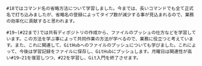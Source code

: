     #18ではコマンド名の省略方法について学習しました。今までは、長いコマンドでも全て正式名で打ち込みましたが、省略名の登録によってタイプ数が減少する事が見込まれるので、業務の効率化に貢献すると思われます。

    #19~(#22まで)では共有ディポジトリの作成から、ファイルのプッシュの仕方などを学習しています。この方法を学ぶ事によって共同作業の方法が学べるので、業務に役立つと考えています。また、これに関連して、GitHubへのファイルのプッシュについても学びました。これによって、今後は学習記録をファイルに保存し、GitHubにプッシュします。月曜日は関連性が高い#19~21を復習しつつ、#22を学習し、Git入門を終了させます。
